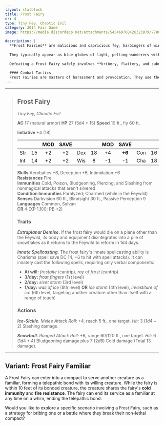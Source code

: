 ```yaml
---
layout: statblock
title: Frost Fairy
cr: 4
type: Tiny Fey, Chaotic Evil
category: 2014 Fair Game
image: https://media.discordapp.net/attachments/545469768426323979/778020599896211486/SPOILER_SPOILER_image0.png

description: |
  **Frost Fairies** are malicious and capricious fey, harbingers of winter who terrorize Faerûn's inhabitants to remind them of the need for warmth and companionship. They are bound by a compact with the Queen of Air and Darkness that forbids them from permanent murder or maiming, but they use this rule capriciously.
  
  They typically appear as blue globes of light, pelting wanderers with freezing snowballs. Inside iron structures, they take the form of beautifully sculpted winged figurines made of ice. Prideful and vicious, they enjoy inducing terror but also crave veneration. They are permitted to defend themselves with lethal retribution, often by provoking victims into self-defense first.
  
  Defeating a Frost Fairy safely involves **bribery, flattery, and submission**. A considerably generous gift can even court their twisted sense of loyalty, though they are never true slaves.
  
  #### Combat Tactics
  Frost Fairies are masters of harassment and provocation. They use their **Snowball** and cold spells (*frostbite, ray of frost*) to annoy and injure victims, aiming to bait them into attacking the fairy first. Once attacked, the fairy breaks the compact and retaliates with lethal force using its higher-level spells (*sleet storm, wall of ice, ice storm*) and **Ice-Sickle** attacks. They use their high speed and **Extraplanar Demise** trait to confidently engage, knowing that if defeated, they simply return to the Feywild.
---
```


___
> ## Frost Fairy
> *Tiny Fey, Chaotic Evil*
> 
> **AC** 17 (natural armor) **HP** 27 (5d4 + 15) **Speed** 10 ft., fly 60 ft.
> 
> **Initiative** +4 (18)
>
> | | | MOD | SAVE | | | MOD | SAVE | | | MOD | SAVE |
> |:--|:-:|:----:|:----:|:--|:-:|:----:|:----:|:--|:-:|:----:|:----:|
> |Str| 15| +2 | +2 |Dex| 18| +4 | **+6** |Con| 16| +3 | +3 |
> |Int| 14| +2 | +2 |Wis| 8| -1 | -1 |Cha| 18| +4 | **+6** |
>
> **Skills** Acrobatics +6, Deception +6, Intimidation +6  
> **Resistances** Fire  
> **Immunities** Cold, Poison, Bludgeoning, Piercing, and Slashing from nonmagical attacks that aren't silvered  
> **Condition Immunities** Paralyzed; Charmed (while in the Feywild)  
> **Senses** Darkvision 60 ft., Blindsight 30 ft., Passive Perception 9  
> **Languages** Common, Sylvan  
> **CR** 4 (XP 1,100; PB +2)
>
> ### Traits
>
> ***Extraplanar Demise.*** If the frost fairy would die on a plane other than the Feywild, its body and equipment disintegrates into a pile of snowflakes as it returns to the Feywild to reform in 1d4 days.
>
> ***Innate Spellcasting.*** The frost fairy's innate spellcasting ability is Charisma (spell save DC 14, +6 to hit with spell attacks). It can innately cast the following spells, requiring only verbal components:
> * **At will:** *frostbite* (cantrip), *ray of frost* (cantrip)
> * **3/day:** *frost fingers* (1st level)
> * **2/day:** *sleet storm* (3rd level)
> * **1/day:** *wall of ice* (6th level) **OR** *ice storm* (4th level), *investiture of ice* (6th level, targeting another creature other than itself with a range of touch)
>
> ### Actions
>
> ***Ice-Sickle.*** *Melee Attack Roll:* +4, reach 5 ft., one target. *Hit:* 3 ($1d4 + 2$) Slashing damage.
>
> ***Snowball.*** *Ranged Attack Roll:* +6, range 60/120 ft., one target. *Hit:* 6 ($1d4 + 4$) Bludgeoning damage plus 7 ($2d6$) Cold damage (Total 13 damage).

---
## Variant: Frost Fairy Familiar

A Frost Fairy can enter into a compact to serve another creature as a familiar, forming a telepathic bond with its willing creature. While the fairy is within 10 feet of its bonded creature, the creature shares the fairy's **cold immunity** and **fire resistance**. The fairy can end its service as a familiar at any time on a whim, ending the telepathic bond.

Would you like to explore a specific scenario involving a Frost Fairy, such as a strategy for bribing one or a battle where they break their non-lethal compact?